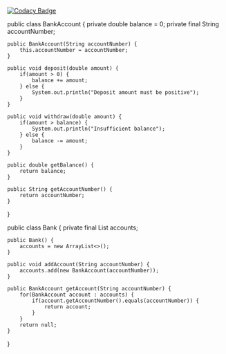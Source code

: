 [![Codacy Badge](https://app.codacy.com/project/badge/Grade/dbfb76df49e2493a9cea3f95f5be863e)](https://app.codacy.com/gh/VureZ/test/dashboard?utm_source=gh&utm_medium=referral&utm_content=&utm_campaign=Badge_grade)

public class BankAccount {
    private double balance = 0;
    private final String accountNumber;

    public BankAccount(String accountNumber) {
        this.accountNumber = accountNumber;
    }

    public void deposit(double amount) {
        if(amount > 0) {
            balance += amount;
        } else {
            System.out.println("Deposit amount must be positive");
        }
    }

    public void withdraw(double amount) {
        if(amount > balance) {
            System.out.println("Insufficient balance");
        } else {
            balance -= amount;
        }
    }

    public double getBalance() {
        return balance;
    }

    public String getAccountNumber() {
        return accountNumber;
    }
}

public class Bank {
    private final List<BankAccount> accounts;

    public Bank() {
        accounts = new ArrayList<>();
    }

    public void addAccount(String accountNumber) {
        accounts.add(new BankAccount(accountNumber));
    }

    public BankAccount getAccount(String accountNumber) {
        for(BankAccount account : accounts) {
            if(account.getAccountNumber().equals(accountNumber)) {
                return account;
            }
        }
        return null;
    }
}

